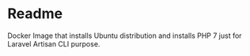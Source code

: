 # Readme
Docker Image that installs Ubuntu distribution and installs PHP 7 just for Laravel Artisan CLI purpose.
